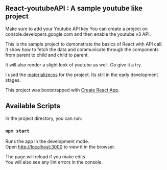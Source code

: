 ## React-youtubeAPI : A sample youtube like project

Make sure to add your Youtube API key
You can create a project on console.developers.google.com and then enable the youtube v3 API. 

This is the sample project to demonstrate the basics of React with API call. It show how to fetch the data and communicate through the components from parent to child and child to parent. 

It will also render a slight look of youtube as well. Go give it a try. 

I used the [materializecss](https://materializecss.com/) for the project. Its still in the early development stages.

This project was bootstrapped with [Create React App](https://github.com/facebook/create-react-app).

## Available Scripts

In the project directory, you can run:

### `npm start`

Runs the app in the development mode.<br />
Open [http://localhost:3000](http://localhost:3000) to view it in the browser.

The page will reload if you make edits.<br />
You will also see any lint errors in the console.


